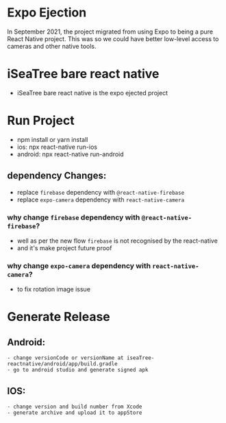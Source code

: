 # Expo Ejection

In September 2021, the project migrated from using Expo to being a pure React Native project. This was so we could have better low-level access to cameras and other native tools.

# iSeaTree bare react native 

- iSeaTree bare react native is the expo ejected project

# Run Project

- npm install or yarn install
- ios: 
    npx react-native run-ios
- android:
    npx react-native run-android

## dependency Changes:

- replace `firebase` dependency with `@react-native-firebase`
- replace `expo-camera` dependency with `react-native-camera`

### why change `firebase` dependency with `@react-native-firebase`?

- well as per the new flow `firebase` is not recognised by the react-native
- and it's make project future proof

### why change `expo-camera` dependency with `react-native-camera`?

- to fix rotation image issue

# Generate Release

## Android:
    - change versionCode or versionName at iseaTree-reactnative/android/app/build.gradle
    - go to android studio and generate signed apk

## IOS:
    - change version and build number from Xcode 
    - generate archive and upload it to appStore
